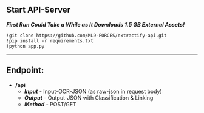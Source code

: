 ## Start API-Server
***First Run Could Take a While as It Downloads 1.5 GB External Assets!***
```
!git clone https://github.com/ML9-FORCES/extractify-api.git
!pip install -r requirements.txt
!python app.py
```
----------------------

## Endpoint:
- **/api** 
  - ***Input*** - Input-OCR-JSON (as raw-json in request body)
  - ***Output*** - Output-JSON with Classification & Linking
  - ***Method*** - POST/GET
